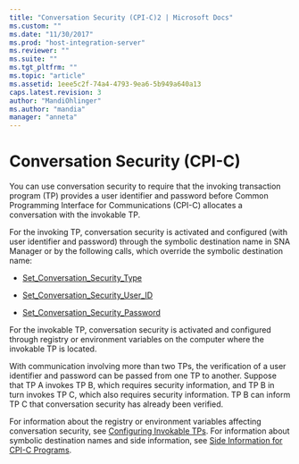 ```yaml
---
title: "Conversation Security (CPI-C)2 | Microsoft Docs"
ms.custom: ""
ms.date: "11/30/2017"
ms.prod: "host-integration-server"
ms.reviewer: ""
ms.suite: ""
ms.tgt_pltfrm: ""
ms.topic: "article"
ms.assetid: 1eee5c2f-74a4-4793-9ea6-5b949a640a13
caps.latest.revision: 3
author: "MandiOhlinger"
ms.author: "mandia"
manager: "anneta"
---
```

# Conversation Security (CPI-C)
You can use conversation security to require that the invoking transaction program (TP) provides a user identifier and password before Common Programming Interface for Communications (CPI-C) allocates a conversation with the invokable TP.  
  
 For the invoking TP, conversation security is activated and configured (with user identifier and password) through the symbolic destination name in SNA Manager or by the following calls, which override the symbolic destination name:  
  
-   [Set_Conversation_Security_Type](./set-conversation-security-type-cpi-c-1.md)  
  
-   [Set_Conversation_Security_User_ID](./set-conversation-security-user-id-cpi-c-1.md)  
  
-   [Set_Conversation_Security_Password](./set-conversation-security-password-cpi-c-1.md)  
  
 For the invokable TP, conversation security is activated and configured through registry or environment variables on the computer where the invokable TP is located.  
  
 With communication involving more than two TPs, the verification of a user identifier and password can be passed from one TP to another. Suppose that TP A invokes TP B, which requires security information, and TP B in turn invokes TP C, which also requires security information. TP B can inform TP C that conversation security has already been verified.  
  
 For information about the registry or environment variables affecting conversation security, see [Configuring Invokable TPs](../core/configuring-invokable-tps-cpi-c-1.md). For information about symbolic destination names and side information, see [Side Information for CPI-C Programs](../core/side-information-for-cpi-c-programs1.md).
